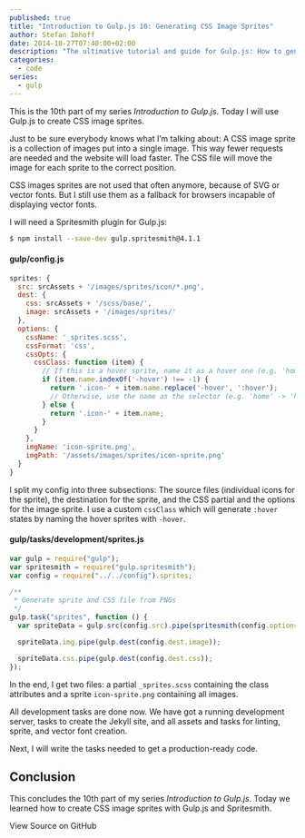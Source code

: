 ```yaml
---
published: true
title: "Introduction to Gulp.js 10: Generating CSS Image Sprites"
author: Stefan Imhoff
date: 2014-10-27T07:40:00+02:00
description: "The ultimative tutorial and guide for Gulp.js: How to generate image sprite maps with Spritesmith."
categories:
  - code
series:
  - gulp
---
```


This is the 10th part of my series _Introduction to Gulp.js_. Today I will use Gulp.js to create CSS image sprites.

Just to be sure everybody knows what I’m talking about: A CSS image sprite is a collection of images put into a single image. This way fewer requests are needed and the website will load faster. The CSS file will move the image for each sprite to the correct position.

CSS images sprites are not used that often anymore, because of SVG or vector fonts. But I still use them as a fallback for browsers incapable of displaying vector fonts.

I will need a Spritesmith plugin for Gulp.js:

```bash
$ npm install --save-dev gulp.spritesmith@4.1.1
```

#### gulp/config.js

```javascript
sprites: {
  src: srcAssets + '/images/sprites/icon/*.png',
  dest: {
    css: srcAssets + '/scss/base/',
    image: srcAssets + '/images/sprites/'
  },
  options: {
    cssName: '_sprites.scss',
    cssFormat: 'css',
    cssOpts: {
      cssClass: function (item) {
        // If this is a hover sprite, name it as a hover one (e.g. 'home-hover' -> 'home:hover')
        if (item.name.indexOf('-hover') !== -1) {
          return '.icon-' + item.name.replace('-hover', ':hover');
          // Otherwise, use the name as the selector (e.g. 'home' -> 'home')
        } else {
          return '.icon-' + item.name;
        }
      }
    },
    imgName: 'icon-sprite.png',
    imgPath: '/assets/images/sprites/icon-sprite.png'
  }
}
```

I split my config into three subsections: The source files (individual icons for the sprite), the destination for the sprite, and the CSS partial and the options for the image sprite. I use a custom `cssClass` which will generate `:hover` states by naming the hover sprites with `-hover`.

#### gulp/tasks/development/sprites.js

```javascript
var gulp = require("gulp");
var spritesmith = require("gulp.spritesmith");
var config = require("../../config").sprites;

/**
 * Generate sprite and CSS file from PNGs
 */
gulp.task("sprites", function () {
  var spriteData = gulp.src(config.src).pipe(spritesmith(config.options));

  spriteData.img.pipe(gulp.dest(config.dest.image));

  spriteData.css.pipe(gulp.dest(config.dest.css));
});
```

In the end, I get two files: a partial `_sprites.scss` containing the class attributes and a sprite `icon-sprite.png` containing all images.

All development tasks are done now. We have got a running development server, tasks to create the Jekyll site, and all assets and tasks for linting, sprite, and vector font creation.

Next, I will write the tasks needed to get a production-ready code.

## Conclusion

This concludes the 10th part of my series _Introduction to Gulp.js_. Today we learned how to create CSS image sprites with Gulp.js and Spritesmith.

<MoreLink href="https://github.com/kogakure/gulp-tutorial">
  View Source on GitHub
</MoreLink>
